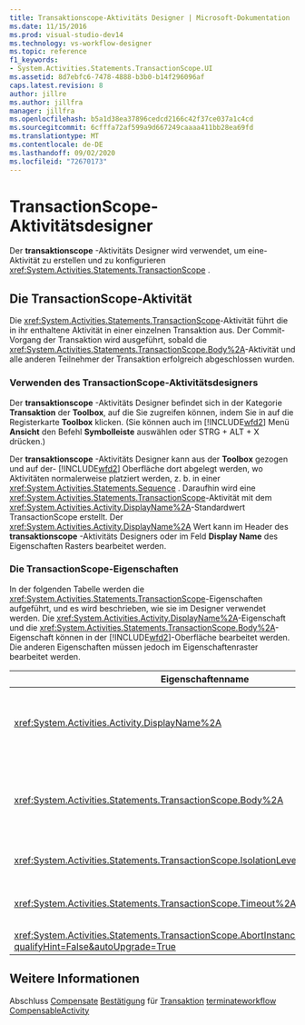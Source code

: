 ```yaml
---
title: Transaktionscope-Aktivitäts Designer | Microsoft-Dokumentation
ms.date: 11/15/2016
ms.prod: visual-studio-dev14
ms.technology: vs-workflow-designer
ms.topic: reference
f1_keywords:
- System.Activities.Statements.TransactionScope.UI
ms.assetid: 8d7ebfc6-7478-4888-b3b0-b14f296096af
caps.latest.revision: 8
author: jillre
ms.author: jillfra
manager: jillfra
ms.openlocfilehash: b5a1d38ea37896cedcd2166c42f37ce037a1c4cd
ms.sourcegitcommit: 6cfffa72af599a9d667249caaaa411bb28ea69fd
ms.translationtype: MT
ms.contentlocale: de-DE
ms.lasthandoff: 09/02/2020
ms.locfileid: "72670173"
---
```

# <a name="transactionscope-activity-designer"></a>TransactionScope-Aktivitätsdesigner
Der **transaktionscope** -Aktivitäts Designer wird verwendet, um eine-Aktivität zu erstellen und zu konfigurieren <xref:System.Activities.Statements.TransactionScope> .

## <a name="the-transactionscope-activity"></a>Die TransactionScope-Aktivität
 Die <xref:System.Activities.Statements.TransactionScope>-Aktivität führt die in ihr enthaltene Aktivität in einer einzelnen Transaktion aus. Der Commit-Vorgang der Transaktion wird ausgeführt, sobald die <xref:System.Activities.Statements.TransactionScope.Body%2A>-Aktivität und alle anderen Teilnehmer der Transaktion erfolgreich abgeschlossen wurden.

### <a name="using-the-transactionscope-activity-designer"></a>Verwenden des TransactionScope-Aktivitätsdesigners
 Der **transaktionscope** -Aktivitäts Designer befindet sich in der Kategorie **Transaktion** der **Toolbox**, auf die Sie zugreifen können, indem Sie in auf die Registerkarte **Toolbox** klicken. (Sie können auch im [!INCLUDE[wfd2](../includes/wfd2-md.md)] Menü **Ansicht** den Befehl **Symbolleiste** auswählen oder STRG + ALT + X drücken.)

 Der **transaktionscope** -Aktivitäts Designer kann aus der **Toolbox** gezogen und auf der- [!INCLUDE[wfd2](../includes/wfd2-md.md)] Oberfläche dort abgelegt werden, wo Aktivitäten normalerweise platziert werden, z. b. in einer <xref:System.Activities.Statements.Sequence> . Daraufhin wird eine <xref:System.Activities.Statements.TransactionScope>-Aktivität mit dem <xref:System.Activities.Activity.DisplayName%2A>-Standardwert TransactionScope erstellt. Der <xref:System.Activities.Activity.DisplayName%2A> Wert kann im Header des **transaktionscope** -Aktivitäts Designers oder im Feld **Display Name** des Eigenschaften Rasters bearbeitet werden.

### <a name="the-transactionscope-properties"></a>Die TransactionScope-Eigenschaften
 In der folgenden Tabelle werden die <xref:System.Activities.Statements.TransactionScope>-Eigenschaften aufgeführt, und es wird beschrieben, wie sie im Designer verwendet werden. Die <xref:System.Activities.Activity.DisplayName%2A>-Eigenschaft und die <xref:System.Activities.Statements.TransactionScope.Body%2A>-Eigenschaft können in der [!INCLUDE[wfd2](../includes/wfd2-md.md)]-Oberfläche bearbeitet werden. Die anderen Eigenschaften müssen jedoch im Eigenschaftenraster bearbeitet werden.

|Eigenschaftenname|Erforderlich|Verbrauch|
|-------------------|--------------|-----------|
|<xref:System.Activities.Activity.DisplayName%2A>|Falsch|Der optionale Anzeigename der <xref:System.Activities.Statements.TransactionScope>-Aktivität. Der Standardwert lautet TransactionScope. Obwohl der <xref:System.Activities.Activity.DisplayName%2A>-Wert nicht zwingend erforderlich ist, wird empfohlen, einen Anzeigenamen zu verwenden.|
|<xref:System.Activities.Statements.TransactionScope.Body%2A>|Richtig|Gibt die Aktivität an, die in einer einzelnen Transaktion ausgeführt werden soll. Um die-Aktivität hinzuzufügen, legen Sie <xref:System.Activities.Statements.TransactionScope.Body%2A> eine Aktivität aus der **Toolbox** in das Feld **Body** mit dem Hinweis Text "Aktivität hier ablegen" des **transaktionscope** -Aktivitäts Designers ab.|
|<xref:System.Activities.Statements.TransactionScope.IsolationLevel%2A>|Richtig|Gibt die <xref:System.Transactions.IsolationLevel>-Ebene für diesen <xref:System.Activities.Statements.TransactionScope>-Bereich an.|
|<xref:System.Activities.Statements.TransactionScope.Timeout%2A>|Falsch|Gibt das Zeitintervall (im Format 00:00:00 für Stunden:Minuten:Sekunden) an, in dem die Transaktion abgeschlossen werden muss. Der Standardwert beträgt 1 Minute (00:01:00).|
|<xref:System.Activities.Statements.TransactionScope.AbortInstanceOnTransactionFailure?qualifyHint=False&autoUpgrade=True>|Richtig|Gibt den Wert an, der angibt, ob der Workflow abgebrochen werden soll, wenn die Transaktion abbricht.|

## <a name="see-also"></a>Weitere Informationen
 Abschluss [Compensate](../workflow-designer/compensate-activity-designer.md) [Bestätigung](../workflow-designer/confirm-activity-designer.md) für [Transaktion](../workflow-designer/transaction-activity-designers.md) [terminateworkflow](../workflow-designer/terminateworkflow-activity-designer.md) [CompensableActivity](../workflow-designer/compensableactivity-activity-designer.md)